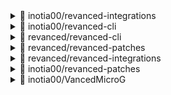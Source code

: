 
<details> <summary>👀 inotia00/revanced-integrations </summary>

**Release Version** - [v0.71.1](https://github.com/inotia00/revanced-integrations/releases/tag/v0.71.1)<br>**Changelog** -<br> bump**Published at** -<br> 2022-11-18T11:28:58Z<br><sub>Change logs generated by [Docker Py Revanced](https://github.com/nikhilbadyal/docker-py-revanced)</sub>
</details>
<details> <summary>👀 inotia00/revanced-cli </summary>

**Release Version** - [v2.15.2](https://github.com/inotia00/revanced-cli/releases/tag/v2.15.2)<br>**Changelog** -<br> - bump v2.15.1
- Reflect commit in [j-hc/revanced-cli](https://github.com/j-hc/revanced-cli)**Published at** -<br> 2022-11-18T11:28:55Z<br><sub>Change logs generated by [Docker Py Revanced](https://github.com/nikhilbadyal/docker-py-revanced)</sub>
</details>
<details> <summary>👀 revanced/revanced-cli </summary>

**Release Version** - [v2.18.2](https://github.com/revanced/revanced-cli/releases/tag/v2.18.2)<br>**Changelog** -<br> ## [2.18.2](https://github.com/revanced/revanced-cli/compare/v2.18.1...v2.18.2) (2022-12-16)


### Bug Fixes

* exclude patcher dependency from minimizing ([d5794b9](https://github.com/revanced/revanced-cli/commit/d5794b94ca19c9287190a3b863c97a089893cc07))



**Published at** -<br> 2022-12-16T16:11:03Z<br><sub>Change logs generated by [Docker Py Revanced](https://github.com/nikhilbadyal/docker-py-revanced)</sub>
</details>
<details> <summary>👀 revanced/revanced-patches </summary>

**Release Version** - [v2.144.0](https://github.com/revanced/revanced-patches/releases/tag/v2.144.0)<br>**Changelog** -<br> # [2.144.0](https://github.com/revanced/revanced-patches/compare/v2.143.0...v2.144.0) (2022-12-15)


### Features

* **citra:** add compatibility for canary package ([#1256](https://github.com/revanced/revanced-patches/issues/1256)) ([42ec021](https://github.com/revanced/revanced-patches/commit/42ec0218d829ea15759f83562d24588ce97cb646))
* link packages to Google PlayStore ([#1272](https://github.com/revanced/revanced-patches/issues/1272)) ([97892e0](https://github.com/revanced/revanced-patches/commit/97892e01044c74916375aeebcc094d3304e14f4e))



**Published at** -<br> 2022-12-15T20:57:09Z<br><sub>Change logs generated by [Docker Py Revanced](https://github.com/nikhilbadyal/docker-py-revanced)</sub>
</details>
<details> <summary>👀 revanced/revanced-integrations </summary>

**Release Version** - [v0.84.0](https://github.com/revanced/revanced-integrations/releases/tag/v0.84.0)<br>**Changelog** -<br> # [0.84.0](https://github.com/revanced/revanced-integrations/compare/v0.83.1...v0.84.0) (2022-12-08)


### Features

* **youtube/general-ads:** block new ad in home feed ([934b981](https://github.com/revanced/revanced-integrations/commit/934b981605515128c9d38f09768392f8d1c7bd98))



**Published at** -<br> 2022-12-08T20:33:00Z<br><sub>Change logs generated by [Docker Py Revanced](https://github.com/nikhilbadyal/docker-py-revanced)</sub>
</details>
<details> <summary>👀 inotia00/revanced-patches </summary>

**Release Version** - [v2.111.4](https://github.com/inotia00/revanced-patches/releases/tag/v2.111.4)<br>**Changelog** -<br> YouTube
==
- Crowdin Translation Update
`French`, `Polish`

YouTube Music
==
- Crowdin Translation Update
`Bengali`

ETC
==
- Added Support YouTube v17.45.36

※ **Patches are not compatible after `YouTube v17.46.xx`**! Be sure to use the recommended version.

※ If you want to contribute to the translation, refer this [documentations](https://telegra.ph/How-to-contribute-to-Crowdin-translations-via-upload-of-stringsxml-file-11-10)
※ Please refer to the [documentations](https://github.com/inotia00/revanced-documentation/wiki/Method-3.-Using-official-ReVanced-Manager-(Android)) for a guide to building ReVanced Extended using the official ReVanced Manager.**Published at** -<br> 2022-11-19T18:24:05Z<br><sub>Change logs generated by [Docker Py Revanced](https://github.com/nikhilbadyal/docker-py-revanced)</sub>
</details>
<details> <summary>👀 inotia00/VancedMicroG </summary>

**Release Version** - [v0.2.25.224113-224113003](https://github.com/inotia00/VancedMicroG/releases/tag/v0.2.25.224113-224113003)<br>**Changelog** -<br> - Rollback: gcm push notifications not working correctly https://github.com/inotia00/VancedMicroG/commit/676da6a2a0251022ca47ad0a18a41ce4834aeaa4
- Improve: notification icon resource
- Update crowdin translation
- Add Google icon (`google-icon` branch)

For full change history, please refer to [previous changelog](https://github.com/inotia00/VancedMicroG/releases/tag/v0.2.25.224113-224113002)

※ Source Code for MicroG 0.2.25.224113 was provided by @OxrxL
※ @shadow578's commit used to apply ReVanced's `SPOOFED_PACKAGE_SIGNATURE`**Published at** -<br> 2022-11-05T05:45:27Z<br><sub>Change logs generated by [Docker Py Revanced](https://github.com/nikhilbadyal/docker-py-revanced)</sub>
</details>